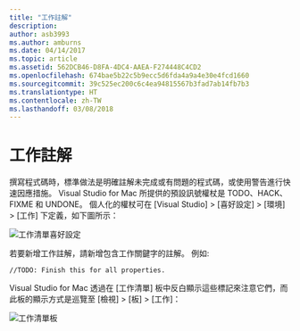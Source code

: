 ```yaml
---
title: "工作註解"
description: 
author: asb3993
ms.author: amburns
ms.date: 04/14/2017
ms.topic: article
ms.assetid: 562DCB46-D8FA-4DC4-AAEA-F274448C4CD2
ms.openlocfilehash: 674bae5b22c5b9ecc5d6fda4a9a4e30e4fcd1660
ms.sourcegitcommit: 39c525ec200c6c4ea94815567b3fad7ab14fb7b3
ms.translationtype: HT
ms.contentlocale: zh-TW
ms.lasthandoff: 03/08/2018
---
```

# <a name="task-comments"></a>工作註解

撰寫程式碼時，標準做法是明確註解未完成或有問題的程式碼，或使用警告進行快速因應措施。 Visual Studio for Mac 所提供的預設訊號權杖是 TODO、HACK、FIXME 和 UNDONE。 個人化的權杖可在 [Visual Studio] > [喜好設定] > [環境] > [工作] 下定義，如下圖所示：

 ![工作清單喜好設定](media/source-editor-image10.png)

若要新增工作註解，請新增包含工作關鍵字的註解。 例如: 

```
//TODO: Finish this for all properties.
```

Visual Studio for Mac 透過在 [工作清單] 板中反白顯示這些標記來注意它們，而此板的顯示方式是巡覽至 [檢視] > [板] > [工作]：

![工作清單板](media/source-editor-image11.png)